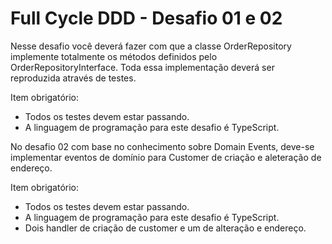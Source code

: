 <h1 align="left">Full Cycle DDD - Desafio 01 e 02</h1>

Nesse desafio você deverá fazer com que a classe OrderRepository implemente totalmente os métodos definidos pelo OrderRepositoryInterface. 
Toda essa implementação deverá ser reproduzida através de testes.

Item obrigatório:
 - Todos os testes devem estar passando.
 - A linguagem de programação para este desafio é TypeScript.

No desafio 02 com base no conhecimento sobre Domain Events, deve-se implementar eventos de domínio para Customer de criação e aleteração de endereço.

Item obrigatório:
 - Todos os testes devem estar passando.
 - A linguagem de programação para este desafio é TypeScript.
 - Dois handler de criação de customer e um de alteração e endereço.
